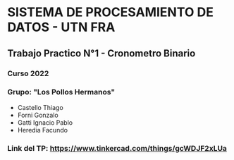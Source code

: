 # SISTEMA DE PROCESAMIENTO DE DATOS - UTN FRA 
## Trabajo Practico N°1 - Cronometro Binario
### Curso 2022
### Grupo: "Los Pollos Hermanos"

- Castello Thiago
- Forni Gonzalo
- Gatti Ignacio Pablo
- Heredia Facundo

### Link del TP: https://www.tinkercad.com/things/gcWDJF2xLUa
